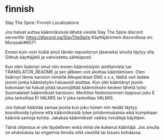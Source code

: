 # finnish
Slay The Spire: Finnish Localizations

Jos haluat auttaa käännöksissä lähetä viestiä Slay The Spire discord serverillä: https://discord.gg/SlayTheSpire
Käyttäjänimeni discordissa on: Murasaki#6571

Ennen kuin voin lisätä sinut tämän repositoryn jäseneksi sinulla täytyy olla Github käyttäjätili ja vahvistettu
sähköposti.

Kun olen lisännyt sinut niin ennen käännöstyön aloittamista lue TRANSLATOR_README ja sen jälkeen voit aloittaa
kääntämisen. Olen lisännyt tänne kansion nimeltä Alkuperäiset ENG x.x.x, täältä voit ladata jsonin jonka käänöstyön
haluasisit aloittaa. Kun olet kääntänyt jsonin kokonaan tai haluat pitää tauon/jättää käännöksen kesken lähetä työsi
Suomalaiset käännökset kansioon. Merkitse tiedostonimen loppuun joku E joka tarkoittaa EI VALMIS tai V joka tarkoittaa
VALMIS.

Jos haluat kääntää samaa jsonia kun joku toinen niin teidät täytyy koordinoida työnne että käännöksistä tulee
johdonmukaisia eikä kumpikaan käännä samoja kohtia. Jakakaa käännökset vaikka rivivälejä käyttäen.

Tämä ohjeistus ei ole täydellinen enkä minä ole kokenut kääntäjä. Jos sinulla on ehdotuksia tai ongelmia ilmoita siitä
viestillä tai Issues kohdassa.

